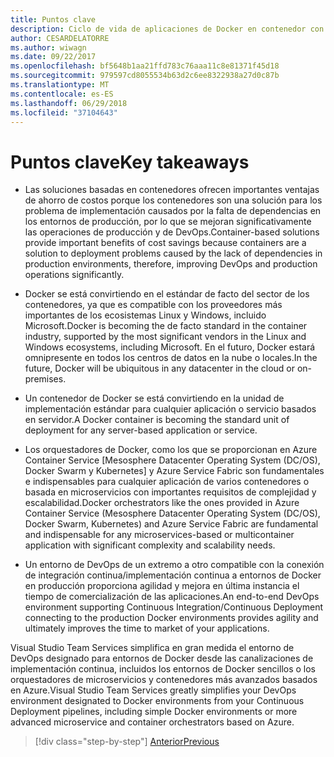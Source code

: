 ```yaml
---
title: Puntos clave
description: Ciclo de vida de aplicaciones de Docker en contenedor con la plataforma y las herramientas de Microsoft (libro electrónico)_v1.1
author: CESARDELATORRE
ms.author: wiwagn
ms.date: 09/22/2017
ms.openlocfilehash: bf5648b1aa21ffd783c76aaa11c8e81371f45d18
ms.sourcegitcommit: 979597cd8055534b63d2c6ee8322938a27d0c87b
ms.translationtype: MT
ms.contentlocale: es-ES
ms.lasthandoff: 06/29/2018
ms.locfileid: "37104643"
---
```

# <a name="key-takeaways"></a><span data-ttu-id="62c43-103">Puntos clave</span><span class="sxs-lookup"><span data-stu-id="62c43-103">Key takeaways</span></span>

-   <span data-ttu-id="62c43-104">Las soluciones basadas en contenedores ofrecen importantes ventajas de ahorro de costos porque los contenedores son una solución para los problema de implementación causados por la falta de dependencias en los entornos de producción, por lo que se mejoran significativamente las operaciones de producción y de DevOps.</span><span class="sxs-lookup"><span data-stu-id="62c43-104">Container-based solutions provide important benefits of cost savings because containers are a solution to deployment problems caused by the lack of dependencies in production environments, therefore, improving DevOps and production operations significantly.</span></span>

-   <span data-ttu-id="62c43-105">Docker se está convirtiendo en el estándar de facto del sector de los contenedores, ya que es compatible con los proveedores más importantes de los ecosistemas Linux y Windows, incluido Microsoft.</span><span class="sxs-lookup"><span data-stu-id="62c43-105">Docker is becoming the de facto standard in the container industry, supported by the most significant vendors in the Linux and Windows ecosystems, including Microsoft.</span></span> <span data-ttu-id="62c43-106">En el futuro, Docker estará omnipresente en todos los centros de datos en la nube o locales.</span><span class="sxs-lookup"><span data-stu-id="62c43-106">In the future, Docker will be ubiquitous in any datacenter in the cloud or on-premises.</span></span>

-   <span data-ttu-id="62c43-107">Un contenedor de Docker se está convirtiendo en la unidad de implementación estándar para cualquier aplicación o servicio basados en servidor.</span><span class="sxs-lookup"><span data-stu-id="62c43-107">A Docker container is becoming the standard unit of deployment for any server-based application or service.</span></span>

-   <span data-ttu-id="62c43-108">Los orquestadores de Docker, como los que se proporcionan en Azure Container Service [Mesosphere Datacenter Operating System (DC/OS), Docker Swarm y Kubernetes] y Azure Service Fabric son fundamentales e indispensables para cualquier aplicación de varios contenedores o basada en microservicios con importantes requisitos de complejidad y escalabilidad.</span><span class="sxs-lookup"><span data-stu-id="62c43-108">Docker orchestrators like the ones provided in Azure Container Service (Mesosphere Datacenter Operating System (DC/OS), Docker Swarm, Kubernetes) and Azure Service Fabric are fundamental and indispensable for any microservices-based or multicontainer application with significant complexity and scalability needs.</span></span>

-   <span data-ttu-id="62c43-109">Un entorno de DevOps de un extremo a otro compatible con la conexión de integración continua/implementación continua a entornos de Docker en producción proporciona agilidad y mejora en última instancia el tiempo de comercialización de las aplicaciones.</span><span class="sxs-lookup"><span data-stu-id="62c43-109">An end-to-end DevOps environment supporting Continuous Integration/Continuous Deployment connecting to the production Docker environments provides agility and ultimately improves the time to market of your applications.</span></span>

<span data-ttu-id="62c43-110">Visual Studio Team Services simplifica en gran medida el entorno de DevOps designado para entornos de Docker desde las canalizaciones de implementación continua, incluidos los entornos de Docker sencillos o los orquestadores de microservicios y contenedores más avanzados basados en Azure.</span><span class="sxs-lookup"><span data-stu-id="62c43-110">Visual Studio Team Services greatly simplifies your DevOps environment designated to Docker environments from your Continuous Deployment pipelines, including simple Docker environments or more advanced microservice and container orchestrators based on Azure.</span></span>

>[!div class="step-by-step"]
[<span data-ttu-id="62c43-111">Anterior</span><span class="sxs-lookup"><span data-stu-id="62c43-111">Previous</span></span>](../run-manage-monitor-docker-environments/monitor-containerized-application-services.md)
